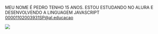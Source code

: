 MEU NOME É PEDRO TENHO 15 ANOS. ESTOU ESTUDANDO NO ALURA E DESENVOLVENDO A LINGUAGEM JAVASCRIPT
00001102003931SP@al.educacao

![](https://images7.memedroid.com/images/UPLOADED582/5fc05e72aad5c.jpeg)

